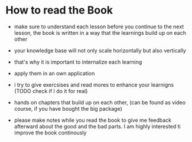# How to read the Book

- make sure to understand each lesson before you continue to the next lesson, the book is written in a way that the learnings build up on each other
- your knowledge base will not only scale horizontally but also vertically
- that's why it is important to internalize each learning
- apply them in an own application
- i try to give exercsises and read mores to enhance your learnigns (TODO check if I do it for real)

- hands on chapters that build up on each other, (can be found as video course, if you have bought the big package)
- please make notes while you read the book to give me feedback afterward about the good and the bad parts. I am highly interested ti improve the book continously